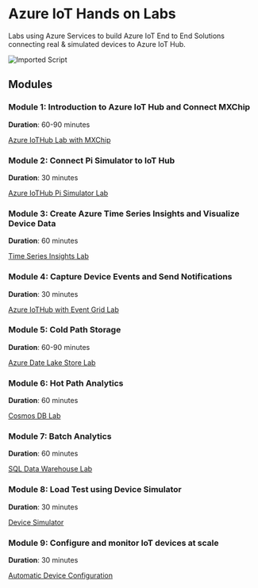 # Azure IoT Hands on Labs

Labs using Azure Services to build Azure IoT End to End Solutions connecting real & simulated devices to Azure IoT Hub.

![Imported Script](images/Lab.png "Header Image")

## Modules

### Module 1: Introduction to Azure IoT Hub and Connect MXChip

**Duration**: 60-90 minutes

[Azure IoTHub Lab with MXChip](https://github.com/kenhausman/azureiotlabs/blob/master/IoTHub/README.md)

### Module 2: Connect Pi Simulator to IoT Hub

**Duration**: 30 minutes

[Azure IoTHub Pi Simulator Lab](https://github.com/kenhausman/azureiotlabs/blob/master/IoTHub-PiSimulator/README.md)

### Module 3: Create Azure Time Series Insights and Visualize Device Data

**Duration**: 60 minutes

[Time Series Insights Lab](https://github.com/kenhausman/azureiotlabs/blob/master/timeseriesinsights/README.md)

### Module 4: Capture Device Events and Send Notifications

**Duration**: 30 minutes

[Azure IoTHub with Event Grid Lab](https://github.com/kenhausman/azureiotlabs/blob/master/EventGrid/README.md)

### Module 5: Cold Path Storage

**Duration**: 60-90 minutes

[Azure Date Lake Store Lab](https://github.com/kenhausman/azureiotlabs/blob/master/DatalakeStore/README.md)

### Module 6: Hot Path Analytics

**Duration**: 60 minutes

[Cosmos DB Lab](https://github.com/kenhausman/azureiotlabs/blob/master/CosmosDB/README.md)

### Module 7: Batch Analytics

**Duration**: 60 minutes

[SQL Data Warehouse Lab](https://github.com/kenhausman/azureiotlabs/blob/master/SQLDataWarehouse/README.md)

### Module 8: Load Test using Device Simulator

**Duration**: 30 minutes

[Device Simulator](https://github.com/kenhausman/azureiotlabs/blob/master/DeviceSimulator/README.md)


### Module 9: Configure and monitor IoT devices at scale

**Duration**: 30 minutes

[Automatic Device Configuration](https://github.com/kenhausman/azureiotlabs/blob/master/automaticdeviceconfiguration/README.md)
